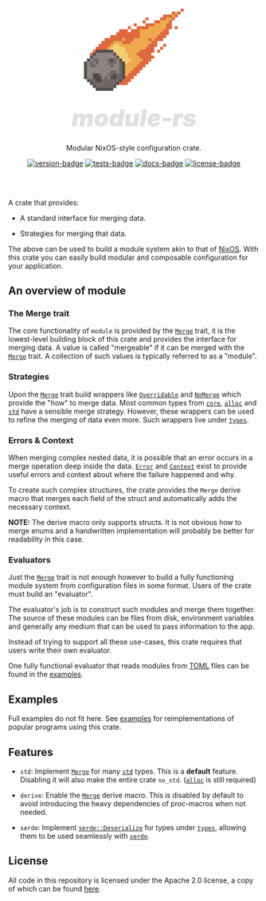 [crates-io]: https://crates.io/crates/module
[docs-rs]: https://docs.rs/module/latest/module
[gh-actions]: https://github.com/threadexio/module-rs/actions/workflows/ci.yaml

[license-badge]: https://img.shields.io/github/license/threadexio/module-rs?style=flat-square
[tests-badge]: https://img.shields.io/github/actions/workflow/status/threadexio/module-rs/ci.yaml?style=flat-square
[version-badge]: https://img.shields.io/crates/v/module?style=flat-square
[docs-badge]: https://img.shields.io/docsrs/module?style=flat-square

[examples]: https://github.com/threadexio/module-rs/tree/master/examples
[license]: https://github.com/threadexio/module-rs/blob/master/LICENSE

[`Context`]: https://docs.rs/module/latest/module/merge/trait.Context.html
[`Error`]: https://docs.rs/module/latest/module/merge/struct.Error.html
[`Merge`]: https://docs.rs/module/latest/module/trait.Merge.html
[`NoMerge`]: https://docs.rs/module/latest/module/types/overridable/struct.NoMerge.html
[`Overridable`]: https://docs.rs/module/latest/module/types/overridable/struct.Overridable.html
[`types`]: https://docs.rs/module/latest/module/types/index.html

[`serde::Deserialize`]: https://docs.rs/serde/latest/serde/trait.Deserialize.html

[`serde`]: https://docs.rs/serde/latest/serde
[`core`]: https://doc.rust-lang.org/stable/core
[`alloc`]: https://doc.rust-lang.org/stable/alloc
[`std`]: https://doc.rust-lang.org/stable/std

<div class="rustdoc-hidden">

<div align="center">
  <br>
  <img src="https://raw.githubusercontent.com/threadexio/module-rs/master/assets/icon.png" width="200em" alt="logo">
  <br>
  <br>
  <br>
  <img src="https://raw.githubusercontent.com/threadexio/module-rs/master/assets/title.svg" width="250em" alt="logo">
  <br>
  <br>

  <p>
    Modular NixOS-style configuration crate.
  </p>

  [![version-badge]][crates-io]
  [![tests-badge]][gh-actions]
  [![docs-badge]][docs-rs]
  [![license-badge]][crates-io]

  <br>
  <br>

</div>

</div>

A crate that provides:

* A standard interface for merging data.

* Strategies for merging that data.

The above can be used to build a module system akin to that of [NixOS](https://wiki.nixos.org/wiki/NixOS_modules).
With this crate you can easily build modular and composable configuration for
your application.

## An overview of module

### The Merge trait

The core functionality of `module` is provided by the [`Merge`] trait, it is the
lowest-level building block of this crate and provides the interface for merging
data. A value is called "mergeable" if it can be merged with the [`Merge`] trait.
A collection of such values is typically referred to as a "module".

### Strategies

Upon the [`Merge`] trait build wrappers like [`Overridable`] and [`NoMerge`]
which provide the "how" to merge data. Most common types from [`core`], [`alloc`]
and [`std`] have a sensible merge strategy. However, these wrappers can be used
to refine the merging of data even more. Such wrappers live under [`types`].

### Errors & Context

When merging complex nested data, it is possible that an error occurs in a merge
operation deep inside the data. [`Error`] and [`Context`] exist to provide useful
errors and context about where the failure happened and why.

To create such complex structures, the crate provides the `Merge` derive macro
that merges each field of the struct and automatically adds the necessary context.

**NOTE:** The derive macro only supports structs. It is not obvious how to merge
enums and a handwritten implementation will probably be better for readability in
this case.

### Evaluators

Just the [`Merge`] trait is not enough however to build a fully functioning
module system from configuration files in some format. Users of the crate must
build an "evaluator".

The evaluator's job is to construct such modules and merge them together.
The source of these modules can be files from disk, environment variables and
generally any medium that can be used to pass information to the app.

Instead of trying to support all these use-cases, this crate requires that users
write their own evaluator.

One fully functional evaluator that reads modules from [TOML](https://toml.io/en/)
files can be found in the [examples].

## Examples

Full examples do not fit here. See [examples] for reimplementations of popular
programs using this crate.

## Features

* `std`: Implement [`Merge`] for many [`std`] types. This is a **default** feature.
Disabling it will also make the entire crate `no_std`. ([`alloc`] is still required)

* `derive`: Enable the [`Merge`] derive macro. This is disabled by default to
avoid introducing the heavy dependencies of proc-macros when not needed.

* `serde`: Implement [`serde::Deserialize`] for types under [`types`],
allowing them to be used seamlessly with [`serde`].

<div class="rustdoc-hidden">

## License

All code in this repository is licensed under the Apache 2.0 license, a copy of
which can be found [here][license].

</div>
